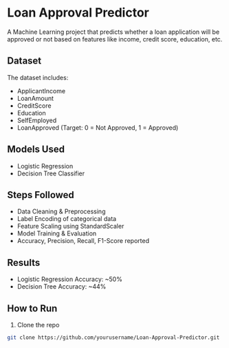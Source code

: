 ﻿# Loan Approval Predictor

A Machine Learning project that predicts whether a loan application will be approved or not based on features like income, credit score, education, etc.

##  Dataset

The dataset includes:
- ApplicantIncome
- LoanAmount
- CreditScore
- Education
- SelfEmployed
- LoanApproved (Target: 0 = Not Approved, 1 = Approved)

##  Models Used
- Logistic Regression
- Decision Tree Classifier

##  Steps Followed
- Data Cleaning & Preprocessing
- Label Encoding of categorical data
- Feature Scaling using StandardScaler
- Model Training & Evaluation
- Accuracy, Precision, Recall, F1-Score reported

##  Results
- Logistic Regression Accuracy: ~50%
- Decision Tree Accuracy: ~44%

##  How to Run

1. Clone the repo
```bash
git clone https://github.com/yourusername/Loan-Approval-Predictor.git


